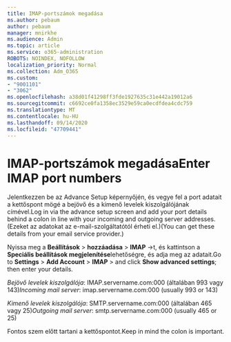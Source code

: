 ```yaml
---
title: IMAP-portszámok megadása
ms.author: pebaum
author: pebaum
manager: mnirkhe
ms.audience: Admin
ms.topic: article
ms.service: o365-administration
ROBOTS: NOINDEX, NOFOLLOW
localization_priority: Normal
ms.collection: Adm_O365
ms.custom:
- "9001101"
- "3062"
ms.openlocfilehash: a38d01f41298ff3fde1927635c31e442a19012a6
ms.sourcegitcommit: c6692ce0fa1358ec3529e59ca0ecdfdea4cdc759
ms.translationtype: MT
ms.contentlocale: hu-HU
ms.lasthandoff: 09/14/2020
ms.locfileid: "47709441"
---
```

# <a name="enter-imap-port-numbers"></a><span data-ttu-id="70a4d-102">IMAP-portszámok megadása</span><span class="sxs-lookup"><span data-stu-id="70a4d-102">Enter IMAP port numbers</span></span>

<span data-ttu-id="70a4d-103">Jelentkezzen be az Advance Setup képernyőjén, és vegye fel a port adatait a kettőspont mögé a bejövő és a kimenő levelek kiszolgálójának címével.</span><span class="sxs-lookup"><span data-stu-id="70a4d-103">Log in via the advance setup screen and add your port details behind a colon in line with your incoming and outgoing server addresses.</span></span> <span data-ttu-id="70a4d-104">(Ezeket az adatokat az e-mail-szolgáltatótól érheti el.)</span><span class="sxs-lookup"><span data-stu-id="70a4d-104">(You can get these details from your email service provider.)</span></span> 

<span data-ttu-id="70a4d-105">Nyissa meg a **Beállítások**  >  **hozzáadása**  >  **IMAP** ->t, és kattintson a **Speciális beállítások megjelenítése**lehetőségre, és adja meg az adatait.</span><span class="sxs-lookup"><span data-stu-id="70a4d-105">Go to **Settings** > **Add Account** > **IMAP** > and click **Show advanced settings**; then enter your details.</span></span> 

<span data-ttu-id="70a4d-106">*Bejövő levelek kiszolgálója*: IMAP.servername.com:000 (általában 993 vagy 143)</span><span class="sxs-lookup"><span data-stu-id="70a4d-106">*Incoming mail server*: imap.servername.com:000 (usually 993 or 143)</span></span> 

<span data-ttu-id="70a4d-107">*Kimenő levelek kiszolgálója*: SMTP.servername.com:000 (általában 465 vagy 25)</span><span class="sxs-lookup"><span data-stu-id="70a4d-107">*Outgoing mail server*: smtp.servername.com:000 (usually 465 or 25)</span></span> 

<span data-ttu-id="70a4d-108">Fontos szem előtt tartani a kettőspontot.</span><span class="sxs-lookup"><span data-stu-id="70a4d-108">Keep in mind the colon is important.</span></span> 
